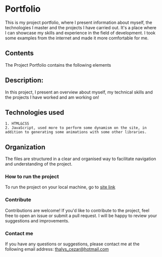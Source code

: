 # Portfolio

This is my project portfolio, where I present information about myself, the technologies I master and the projects I have carried out. It's a place where I can showcase my skills and experience in the field of development. I took some examples from the internet and made it more comfortable for me.

## Contents
The Project Portfolio contains the following elements

## Description:
In this project, I present an overview about myself, my technical skills and the projects I have worked and am working on!

## Technologies used
    1. HTML&CSS
    2. JavaScript, used more to perform some dynamism on the site, in addition to generating some animations with some other libraries.

## Organization
The files are structured in a clear and organised way to facilitate navigation and understanding of the project.

### How to run the project
To run the project on your local machine, go to [site link](https://thallyscezar.github.io/)

### Contribute
Contributions are welcome! If you'd like to contribute to the project, feel free to open an issue or submit a pull request. I will be happy to review your suggestions and improvements.

### Contact me
If you have any questions or suggestions, please contact me at the following email address: thalys_cezar@hotmail.com